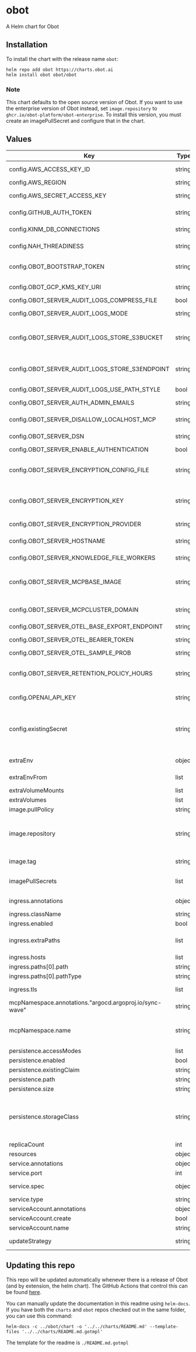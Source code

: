 # obot

A Helm chart for Obot

## Installation

To install the chart with the release name `obot`:
```
helm repo add obot https://charts.obot.ai
helm install obot obot/obot
```

### Note
This chart defaults to the open source version of Obot.
If you want to use the enterprise version of Obot instead, set `image.repository` to `ghcr.io/obot-platform/obot-enterprise`. To install this version, you must create an imagePullSecret and configure that in the chart.

## Values

| Key | Type | Default | Description |
|-----|------|---------|-------------|
| config.AWS_ACCESS_KEY_ID | string | `""` | An AWS access key with permissions for AWS KMS, used for encryption |
| config.AWS_REGION | string | `""` | An AWS region, used to access AWS KMS |
| config.AWS_SECRET_ACCESS_KEY | string | `""` | An AWS secret access key with permissions for AWS KMS, used for encryption |
| config.GITHUB_AUTH_TOKEN | string | `""` | A github PAT, used to authenticate tool pulls to avoid github ratelimiting |
| config.KINM_DB_CONNECTIONS | string | `"5"` | Advanced - the number of connections in the database pool for kinm |
| config.NAH_THREADINESS | string | `"10000"` | Advanced - sets the number of concurrent threads that can run in the Obot controller |
| config.OBOT_BOOTSTRAP_TOKEN | string | `""` | Sets a bootstrap token. If authentication is enabled, one will be autogenerated for you if this is not set. |
| config.OBOT_GCP_KMS_KEY_URI | string | `""` | The URI of a Google Cloud KMS key, used for encryption |
| config.OBOT_SERVER_AUDIT_LOGS_COMPRESS_FILE | bool | `true` | Whether to compress audit log files |
| config.OBOT_SERVER_AUDIT_LOGS_MODE | string | `"off"` | Configures the storage backend for audit logs in Obot. Can be 'off', 'disk', or 's3' |
| config.OBOT_SERVER_AUDIT_LOGS_STORE_S3BUCKET | string | `""` | The name of the S3 bucket to store audit logs in. Only used if config.OBOT_SERVER_AUDIT_LOGS_MODE is 's3' |
| config.OBOT_SERVER_AUDIT_LOGS_STORE_S3ENDPOINT | string | `""` | If config.OBOT_SERVER_AUDIT_LOGS_MODE is 's3' and you are not using AWS S3, this needs to be set to the S3 api endpoint of your provider. |
| config.OBOT_SERVER_AUDIT_LOGS_USE_PATH_STYLE | bool | `false` | Whether to use path style for S3 |
| config.OBOT_SERVER_AUTH_ADMIN_EMAILS | string | `""` | A comma separated list of email addresses that will have the Admin role in Obot. |
| config.OBOT_SERVER_DISALLOW_LOCALHOST_MCP | string | `""` | disallow MCP servers that try to connect to localhost. Defaults to false. |
| config.OBOT_SERVER_DSN | string | `""` | The DSN for your database. For example: postgres://<username>:<password>@<hostname>/<db_name> |
| config.OBOT_SERVER_ENABLE_AUTHENTICATION | bool | `true` | Enables authentication for Obot |
| config.OBOT_SERVER_ENCRYPTION_CONFIG_FILE | string | `""` | The path to a file containing the encryption configuration. Only used if config.OBOT_SERVER_ENCRYPTION_PROVIDER is 'custom' |
| config.OBOT_SERVER_ENCRYPTION_KEY | string | `""` | The key to use for encryption. Only used if config.OBOT_SERVER_ENCRYPTION_PROVIDER is 'custom'. A key can be generated with `openssl rand -base64 32` |
| config.OBOT_SERVER_ENCRYPTION_PROVIDER | string | `""` | Configures an encryption provider for credentials in Obot |
| config.OBOT_SERVER_HOSTNAME | string | `""` | The hostname of your Obot instance, including protocol |
| config.OBOT_SERVER_KNOWLEDGE_FILE_WORKERS | string | `"5"` | Advanced - sets the number of workers for knowledge |
| config.OBOT_SERVER_MCPBASE_IMAGE | string | `"ghcr.io/obot-platform/mcp-images-phat:main"` | Deploy MCP servers in the cluster using this base image. Setting this value will also create the necessary service account, role and rolebinding. |
| config.OBOT_SERVER_MCPCLUSTER_DOMAIN | string | `""` | The cluster domain to use for MCP services. Defaults to cluster.local. Only matters if the above image is set. |
| config.OBOT_SERVER_OTEL_BASE_EXPORT_ENDPOINT | string | `""` | The base export endpoint for OpenTelemetry |
| config.OBOT_SERVER_OTEL_BEARER_TOKEN | string | `""` | The bearer token for authentication with OpenTelemetry |
| config.OBOT_SERVER_OTEL_SAMPLE_PROB | string | `""` | The sampling probability for OpenTelemetry |
| config.OBOT_SERVER_RETENTION_POLICY_HOURS | string | `""` | The retention policy for the system. Set to 0 to disable retention. Default is 2160 (90 days) if left blank. This field should just be a number in a string, no `h` suffix. |
| config.OPENAI_API_KEY | string | `""` | An OpenAI API Key used to configure access to OpenAI models, which are the default in Obot. |
| config.existingSecret | string | `""` | The name of an existing secret to use for config instead of creating a new one. Must contain keys in env format, just like below. OBOT_SERVER_MCPNAMESPACE is automatically added to the secret if config.OBOT_SERVER_MCPBASE_IMAGE is set. |
| extraEnv | object | `{}` | A map of additional environment variables to set |
| extraEnvFrom | list | `[]` | A list of additional environment variables to set from a secret |
| extraVolumeMounts | list | `[]` | A list of additional volume mounts to create |
| extraVolumes | list | `[]` | A list of additional volumes to create |
| image.pullPolicy | string | `"IfNotPresent"` | Kubernetes image pullPolicy to use for Obot |
| image.repository | string | `"ghcr.io/obot-platform/obot"` | The name of the docker repository for Obot. `ghcr.io/obot-platform/obot` for open-source or `ghcr.io/obot-platform/obot-enterprise` for enterprise. Please note that for enterprise you will need to set an `imagePullSecret` |
| image.tag | string | `""` | The docker tag to pull for obot. If blank, will default to the chart appVersion |
| imagePullSecrets | list | `[]` | Configures kubernetes secrets to use for pulling private images. Expects a list of objects. `imagePullSecrets:[{"name": "fooBar"}]` |
| ingress.annotations | object | `{}` | Configure annotations to add to the ingress object |
| ingress.className | string | `nil` | Configures a preexisting ingress class to use. |
| ingress.enabled | bool | `false` | Enables ingress creation for Obot. |
| ingress.extraPaths | list | `[]` | Define complete path objects, will be inserted before regular paths. Can be useful for things like ALB Ingress Controller actions |
| ingress.hosts | list | `[]` | List of hostnames to configure the ingress with |
| ingress.paths[0].path | string | `"/"` |  |
| ingress.paths[0].pathType | string | `"Prefix"` |  |
| ingress.tls | list | `[]` | List of secrets used to configure TLS for the ingress. |
| mcpNamespace.annotations."argocd.argoproj.io/sync-wave" | string | `"-1"` |  |
| mcpNamespace.name | string | `""` | The namespace in which to deploy the MCP servers. Will only be created if config.OBOT_SERVER_MCPBASE_IMAGE image is set. Defaults to {{ .Release.Name }}-mcp |
| persistence.accessModes | list | `["ReadWriteOnce"]` | Persistent Volume access modes |
| persistence.enabled | bool | `true` | Enables persistence using a PVC |
| persistence.existingClaim | string | `""` |  |
| persistence.path | string | `"/data"` | The path the volume will be mounted |
| persistence.size | string | `"8Gi"` | e Persistent Volume size |
| persistence.storageClass | string | `""` | Persistent Volume storage class If defined, storageClassName: <storageClass> If set to "-", storageClassName: "", which disables dynamic provisioning If undefined (the default) or set to null, no storageClassName spec is set, choosing the default provisioner |
| replicaCount | int | `1` | The number of Obot server instances to run |
| resources | object | `{}` | Resource requests and limits to use for Obot |
| service.annotations | object | `{}` | Extra annotations to add to service object |
| service.port | int | `80` | Port for the Kubernetes service to expose |
| service.spec | object | `{}` | Any extra fields to add to the service object spec |
| service.type | string | `"ClusterIP"` | Type of Kubernetes service to create |
| serviceAccount.annotations | object | `{}` |  |
| serviceAccount.create | bool | `true` |  |
| serviceAccount.name | string | `""` |  |
| updateStrategy | string | `"RollingUpdate"` | Configures what update strategy to use for the deployment (Recreate or RollingUpdate) |

## Updating this repo
This repo will be updated automatically whenever there is a release of Obot (and by extension, the helm chart). The GitHub Actions that control this can be found [here](https://github.com/obot-platform/obot/blob/main/.github/workflows/release.yml#L62).

You can manually update the documentation in this readme using `helm-docs`. If you have both the `charts` and `obot` repos checked out in the same folder, you can use this command:
```
helm-docs -c ../obot/chart -o '../../charts/README.md' --template-files '../../charts/README.md.gotmpl'
```
The template for the readme is `./README.md.gotmpl`